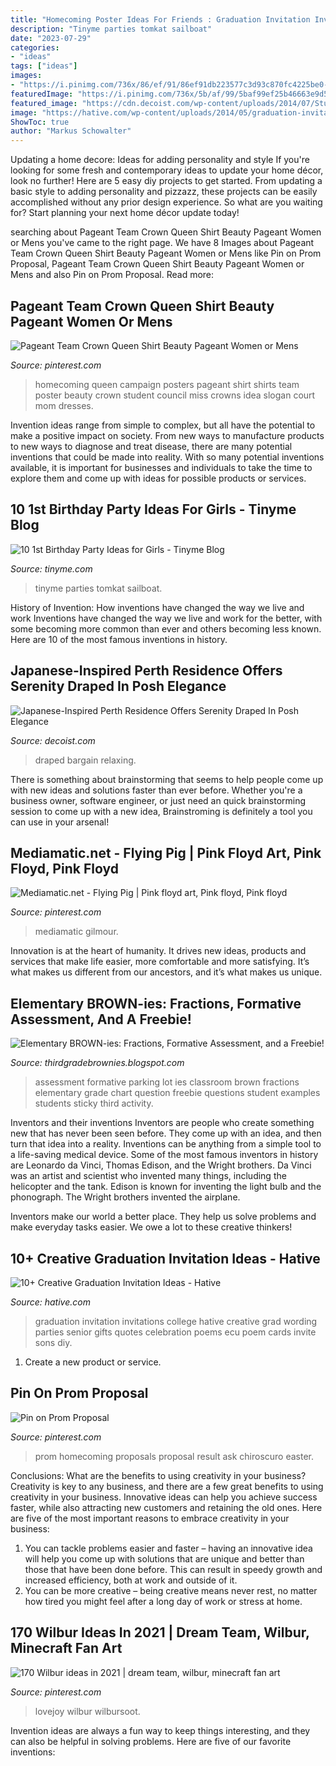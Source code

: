 ```yaml
---
title: "Homecoming Poster Ideas For Friends : Graduation Invitation Invitations College Hative Creative Grad Wording Parties Senior Gifts Quotes Celebration Poems Ecu Poem Cards Invite Sons Diy"
description: "Tinyme parties tomkat sailboat"
date: "2023-07-29"
categories:
- "ideas"
tags: ["ideas"]
images:
- "https://i.pinimg.com/736x/86/ef/91/86ef91db223577c3d93c870fc4225be0--homecoming-queen-posters-homecoming-queen-campaign.jpg"
featuredImage: "https://i.pinimg.com/736x/5b/af/99/5baf99ef25b46663e9d505757ece7320--prom-proposal-to-cute.jpg"
featured_image: "https://cdn.decoist.com/wp-content/uploads/2014/07/Stunning-Japanese-inspired-master-suite-with-four-poster-bed-and-a-bath.jpg"
image: "https://hative.com/wp-content/uploads/2014/05/graduation-invitation/12-graduation-invitation-for-girl.jpg"
ShowToc: true
author: "Markus Schowalter"
---
```



Updating a home decore: Ideas for adding personality and style
If you're looking for some fresh and contemporary ideas to update your home décor, look no further! Here are 5 easy diy projects to get started. From updating a basic style to adding personality and pizzazz, these projects can be easily accomplished without any prior design experience. So what are you waiting for? Start planning your next home décor update today!

	

		
searching about Pageant Team Crown Queen Shirt Beauty Pageant Women or Mens you've came to the right page. We have 8 Images about Pageant Team Crown Queen Shirt Beauty Pageant Women or Mens like Pin on Prom Proposal, Pageant Team Crown Queen Shirt Beauty Pageant Women or Mens and also Pin on Prom Proposal. Read more:
		
    
## Pageant Team Crown Queen Shirt Beauty Pageant Women Or Mens

<img loading=lazy src="https://i.pinimg.com/736x/86/ef/91/86ef91db223577c3d93c870fc4225be0--homecoming-queen-posters-homecoming-queen-campaign.jpg" onerror="this.onerror=null;this.src='https://tse4.mm.bing.net/th?id=OIP.WbsK0BuujTwhyzu-C7xrxQHaJ4&amp;pid=15.1';" alt="Pageant Team Crown Queen Shirt Beauty Pageant Women or Mens">

_Source: pinterest.com_

>homecoming queen campaign posters pageant shirt shirts team poster beauty crown student council miss crowns idea slogan court mom dresses. 

	

Invention ideas range from simple to complex, but all have the potential to make a positive impact on society. From new ways to manufacture products to new ways to diagnose and treat disease, there are many potential inventions that could be made into reality. With so many potential inventions available, it is important for businesses and individuals to take the time to explore them and come up with ideas for possible products or services.

    
## 10 1st Birthday Party Ideas For Girls - Tinyme Blog

<img loading=lazy src="https://www.tinyme.com/blog/wp-content/uploads/10-first-birthday-party-ideas-for-girls/10-First-Birthday-Party-Ideas-for-Girls-10.jpg" onerror="this.onerror=null;this.src='https://tse1.mm.bing.net/th?id=OIP.ekVxTXMvGsCUgD4BmTXuZwHaLH&amp;pid=15.1';" alt="10 1st Birthday Party Ideas for Girls - Tinyme Blog">

_Source: tinyme.com_

>tinyme parties tomkat sailboat. 

	

History of Invention: How inventions have changed the way we live and work
Inventions have changed the way we live and work for the better, with some becoming more common than ever and others becoming less known. Here are 10 of the most famous inventions in history.

    
## Japanese-Inspired Perth Residence Offers Serenity Draped In Posh Elegance

<img loading=lazy src="https://cdn.decoist.com/wp-content/uploads/2014/07/Stunning-Japanese-inspired-master-suite-with-four-poster-bed-and-a-bath.jpg" onerror="this.onerror=null;this.src='https://tse1.mm.bing.net/th?id=OIP.PWQwh6fCGiiY8Bdaaiyg5QHaE7&amp;pid=15.1';" alt="Japanese-Inspired Perth Residence Offers Serenity Draped In Posh Elegance">

_Source: decoist.com_

>draped bargain relaxing. 

	

There is something about brainstorming that seems to help people come up with new ideas and solutions faster than ever before. Whether you're a business owner, software engineer, or just need an quick brainstorming session to come up with a new idea, Brainstroming is definitely a tool you can use in your arsenal!

    
## Mediamatic.net - Flying Pig | Pink Floyd Art, Pink Floyd, Pink Floyd

<img loading=lazy src="https://i.pinimg.com/736x/ed/70/26/ed702609bf933f235862ffd9b7053536--flying-pig-the-wings.jpg" onerror="this.onerror=null;this.src='https://tse3.mm.bing.net/th?id=OIP.MbyM3GY9kStxDVA0DhonlgDZEs&amp;pid=15.1';" alt="Mediamatic.net - Flying Pig | Pink floyd art, Pink floyd, Pink floyd">

_Source: pinterest.com_

>mediamatic gilmour. 

	

Innovation is at the heart of humanity. It drives new ideas, products and services that make life easier, more comfortable and more satisfying. It’s what makes us different from our ancestors, and it’s what makes us unique.

    
## Elementary BROWN-ies: Fractions, Formative Assessment, And A Freebie!

<img loading=lazy src="http://1.bp.blogspot.com/-DDi48pU51nY/UukxdpYGLvI/AAAAAAAAAfE/2UPBk1TGkbY/s1600/20140127_134103.jpg" onerror="this.onerror=null;this.src='https://tse4.mm.bing.net/th?id=OIP.vb5_JgMxNCFvU0S8x6zbJwHaNK&amp;pid=15.1';" alt="Elementary BROWN-ies: Fractions, Formative Assessment, and a Freebie!">

_Source: thirdgradebrownies.blogspot.com_

>assessment formative parking lot ies classroom brown fractions elementary grade chart question freebie questions student examples students sticky third activity. 

	

Inventors and their inventions
Inventors are people who create something new that has never been seen before. They come up with an idea, and then turn that idea into a reality. Inventions can be anything from a simple tool to a life-saving medical device.
Some of the most famous inventors in history are Leonardo da Vinci, Thomas Edison, and the Wright brothers. Da Vinci was an artist and scientist who invented many things, including the helicopter and the tank. Edison is known for inventing the light bulb and the phonograph. The Wright brothers invented the airplane.

Inventors make our world a better place. They help us solve problems and make everyday tasks easier. We owe a lot to these creative thinkers!

    
## 10+ Creative Graduation Invitation Ideas - Hative

<img loading=lazy src="https://hative.com/wp-content/uploads/2014/05/graduation-invitation/12-graduation-invitation-for-girl.jpg" onerror="this.onerror=null;this.src='https://tse4.mm.bing.net/th?id=OIP.Srs4ualIip3XQhWph2FF2gHaKX&amp;pid=15.1';" alt="10+ Creative Graduation Invitation Ideas - Hative">

_Source: hative.com_

>graduation invitation invitations college hative creative grad wording parties senior gifts quotes celebration poems ecu poem cards invite sons diy. 

	

1. Create a new product or service.

    
## Pin On Prom Proposal

<img loading=lazy src="https://i.pinimg.com/736x/5b/af/99/5baf99ef25b46663e9d505757ece7320--prom-proposal-to-cute.jpg" onerror="this.onerror=null;this.src='https://tse3.mm.bing.net/th?id=OIP.PkbPpv45UkQDHrPxqLMIIgHaNK&amp;pid=15.1';" alt="Pin on Prom Proposal">

_Source: pinterest.com_

>prom homecoming proposals proposal result ask chiroscuro easter. 

	

Conclusions: What are the benefits to using creativity in your business?
Creativity is key to any business, and there are a few great benefits to using creativity in your business. Innovative ideas can help you achieve success faster, while also attracting new customers and retaining the old ones. Here are five of the most important reasons to embrace creativity in your business: 

1. You can tackle problems easier and faster – having an innovative idea will help you come up with solutions that are unique and better than those that have been done before. This can result in speedy growth and increased efficiency, both at work and outside of it. 
2. You can be more creative – being creative means never rest, no matter how tired you might feel after a long day of work or stress at home.

    
## 170 Wilbur Ideas In 2021 | Dream Team, Wilbur, Minecraft Fan Art

<img loading=lazy src="https://i.pinimg.com/474x/f1/41/f9/f141f92fb0024959ba9df72ee3a2d33d.jpg" onerror="this.onerror=null;this.src='https://tse1.mm.bing.net/th?id=OIP.Hg1j_0RiU5qSAmWZWMKDpAAAAA&amp;pid=15.1';" alt="170 Wilbur ideas in 2021 | dream team, wilbur, minecraft fan art">

_Source: pinterest.com_

>lovejoy wilbur wilbursoot. 

	

Invention ideas are always a fun way to keep things interesting, and they can also be helpful in solving problems. Here are five of our favorite inventions: 


